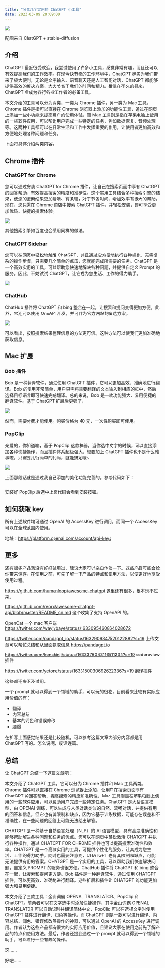 ```yaml
---
title: "分享几个实用的 ChatGPT 小工具"
date: 2023-03-09 20:09:00
---
```


![](7f867d848ca63b7c94e5357ec24313da.png)

配图来自 ChatGPT + stable-diffusion

## 介绍

ChatGPT 最近很受欢迎，我尝试使用了许多小工具，感觉非常有趣，而且还可以有效提高我们的工作效率。在现今快节奏的工作环境中，ChatGPT 确实为我们带来了极大便利，无论是文字输入、语音聊天还是人工智能对话，ChatGPT 都能够提供高效的解决方案，大大节省了我们的时间和精力。相信在不久的将来，ChatGPT 会成为各行各业工作者的必备工具。

本文介绍的工具可以分为两类，一类为 Chrome 插件，另一类为 Mac 工具。Chrome 插件是指可以直接在 Chrome 浏览器上添加的功能性工具，通过在网页上添加一些小功能来提高用户的使用体验。而 Mac 工具则是指在苹果电脑上使用的一些软件应用，可以帮助用户完成一些特定的任务，例如数据恢复、音频处理等。这两种工具都可以在日常生活和工作中发挥重要的作用，让使用者更加高效和方便地处理各种问题和任务。

下面将具体介绍两类内容。

## Chrome 插件

### ChatGPT for Chrome

您可以通过安装 ChatGPT for Chrome 插件，让自己在搜索页面中享有 ChatGPT 的回答帮助，有效提高搜索的精度和准确性。这个实用工具结合多种搜索引擎的结果，使您的搜索结果更加清晰、有条理，对于节省时间、增加效率有很大的帮助。现在，您只需在 Chrome 商店中搜索 ChatGPT 插件，并轻松安装，即可享受更加优质、快捷的搜索体验。

![](4a129ae0bee91b7bde71e73a2afc9430.png)

其他搜索引擎如百度也会采用同样的做法。

### ChatGPT Sidebar

您可以在网页中轻松地触发 ChatGPT，并且通过它方便地执行各种操作。无需复杂的操作步骤，只需要几个简单的点击，您就能完成所需要的任务。ChatGPT 是一个高效实用的工具，可以帮助您快速地解决各种问题，并提供自定义 Prompt 的服务。因此，不妨试试 ChatGPT，让它成为您生活、工作的得力助手。

![](5342e7082d424896c14cd25fba9cfb81.png)

### ChatHub

ChatHub 插件将 ChatGPT 和 bing 整合在一起，让搜索和提问变得更加方便。此外，它还可以使用 OneAPI 开发，并可作为官方网站的备选方案。

![](472e6510683a3514fd925c392bc5413b.png)

可以看出，按照搜索结果整理信息的方法更可信。这种方法可以使我们更加准确地获取信息。

## Mac 扩展

### Bob 插件

Bob 是一种翻译软件，通过使用 ChatGPT 插件，它可以更加高效、准确地进行翻译。Bob 的使用非常简单，用户只需将需要翻译的文本输入到相应的框中，然后选择目标语言即可快速完成翻译。总的来说，Bob 是一款功能强大、易用便捷的翻译软件。基于 ChatGPT 扩展后更强了。

![](941d386355355f9d4b6111aa8d23687d.png)

然而，需要付费才能使用。购买价格为 40 元，一次性购买即可使用。

### PopClip

亲爱的，你知道嘛，基于 PopClip 这款神器，当你选中文字的时候，可以直接添加各种快捷操作，而且插件体系超级强大。想要加上 ChatGPT 插件也不是什么难事啦，只需要几行简单的代码，就能搞定哦~

![](79b9b8b6da4ef03135255d4eeb947f08.png)

上面那段话就是通过我自己添加的美化功能完善的。参考代码如下：

```

```

安装好 PopClip 后选中上面代码会看到安装按钮。

## 如何获取 key

所有上述软件均可通过 OpenAI 的 AccessKey 进行调用，而同一个 AccessKey 可以在全球范围内使用。

地址：https://platform.openai.com/account/api-keys

## 更多

还有很多产品我没有好好试用过，建议大家可以亲自体验一下。这些产品可能会给你带来惊喜。在使用之前，可先了解一下产品的特点和使用方法，以便更好地享受使用过程。

https://github.com/humanloop/awesome-chatgpt 这里还有很多，根本玩不过来。

https://github.com/reorx/awesome-chatgpt-api/blob/master/README_cn.md 这个收集了支持 OpenAPI 的。

OpenCat 一个 mac 客户端 https://twitter.com/waylybaye/status/1633095460864028672

https://twitter.com/pandagpt_io/status/1632909347520122882?s=19 上传文章可以帮忙总结和从里面提取信息 https://pandagpt.io

https://twitter.com/kenshinji/status/1633376043116511234?s=19 codereview 插件

https://twitter.com/yetone/status/1633150030692622336?s=19 翻译插件

这些都还来不及试用。

一个 prompt 就可以得到一个领域的助手，可以玩的很花，目前看来比较有实际应用价值的有：

- 翻译
- 内容总结
- 基本的润色和错误修改
- 脑爆

在扩写上面感觉结果还是比较随机，可以参考这篇文章大部分内容都是用 ChatGPT 写的。怎么说呢，废话连篇。

## 总结

让 ChatGPT 总结一下这篇文章吧：

本文介绍了 ChatGPT 工具，它可以分为 Chrome 插件和 Mac 工具两类。Chrome 插件可以直接在 Chrome 浏览器上添加，让用户在搜索页面享有 ChatGPT 的回答帮助，提高搜索的精度和准确性。Mac 工具则是在苹果电脑上使用的一些软件应用，可以帮助用户完成一些特定任务。ChatGPT 是大型语言模型，由 OPENAI 训练，可以生成与人类对话类似的自然、流畅对话，并提供有用的回答和信息。但它也有其限制和缺点，因为它基于训练数据，可能存在误差和不准确性，在一些问题的回答上可能无法给出解答。

CHATGPT 是一种基于自然语言处理（NLP）的 AI 语言模型，具有高度准确性和能够帮助解决各种问题和任务的优点。您可以在网页中轻松激活 CHATGPT 并执行各种操作，通过 CHATOPT FOR CHROME 插件也可以提高搜索准确性和效率。CHATGPT 是一个高效实用的工具，可提供个性化的服务，让其成为您生活、工作的得力助手。同时也需要注意到，CHATGPT 也有其限制和缺点，可能无法提供有用的答案。CHATGPT 是一个实用的工具，可以帮助我们快速解决问题，自定义 PROMPT 的服务也很方便。ChatHub 插件将 ChatGPT 和 bing 整合在一起，让搜索和提问更方便。Bob 插件是一种翻译软件，通过使用 CHATGPT 插件，可以更高效、准确地进行翻译。这些扩展和插件让 CHATGPT 的功能更加强大和易用便捷。

本文介绍了三款工具：金山词霸 OPENAL TRANSLATOR、PopClip 和 ChatGPT。前两者可以在文字选中时添加快捷操作，其中金山词霸 OPENAL TRANSLATOR 可以自动识别并翻译简体中文，PopClip 可以在选择文字时使用 ChatGPT 插件进行翻译、润色等操作。而 ChatGPT 则是一款可以进行翻译、内容总结、润色、错误修改等操作的神器，可以通过 OpenAI 的 AccessKey 进行调用。作者认为这些产品都有很大的实际应用价值，且建议大家在使用之前先了解产品的特点和使用方法。最后，作者还提到通过一个 prompt 就可以得到一个领域的助手，可以进行一些有趣的操作。

这……

好吧……
